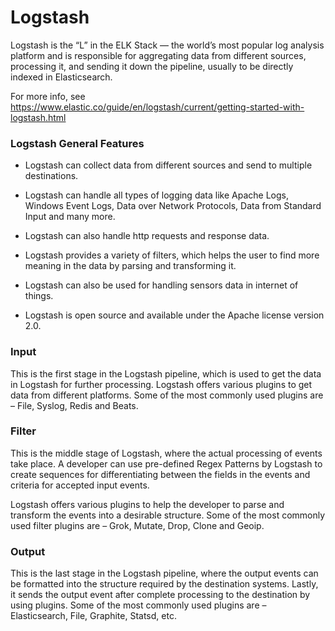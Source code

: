 # Logstash
Logstash is the “L” in the ELK Stack — the world’s most popular log analysis platform and is responsible for aggregating data from different sources, processing it, and sending it down the pipeline, usually to be directly indexed in Elasticsearch.

For more info, see <https://www.elastic.co/guide/en/logstash/current/getting-started-with-logstash.html>



### Logstash General Features
* Logstash can collect data from different sources and send to multiple destinations.

* Logstash can handle all types of logging data like Apache Logs, Windows Event Logs, Data over Network Protocols, Data from Standard Input and many more.

* Logstash can also handle http requests and response data.

* Logstash provides a variety of filters, which helps the user to find more meaning in the data by parsing and transforming it.

* Logstash can also be used for handling sensors data in internet of things.

* Logstash is open source and available under the Apache license version 2.0.


### Input
This is the first stage in the Logstash pipeline, which is used to get the data in Logstash for further processing. Logstash offers various plugins to get data from different platforms. Some of the most commonly used plugins are – File, Syslog, Redis and Beats.

### Filter
This is the middle stage of Logstash, where the actual processing of events take place. A developer can use pre-defined Regex Patterns by Logstash to create sequences for differentiating between the fields in the events and criteria for accepted input events.

Logstash offers various plugins to help the developer to parse and transform the events into a desirable structure. Some of the most commonly used filter plugins are – Grok, Mutate, Drop, Clone and Geoip.

### Output
This is the last stage in the Logstash pipeline, where the output events can be formatted into the structure required by the destination systems. Lastly, it sends the output event after complete processing to the destination by using plugins. Some of the most commonly used plugins are – Elasticsearch, File, Graphite, Statsd, etc.
